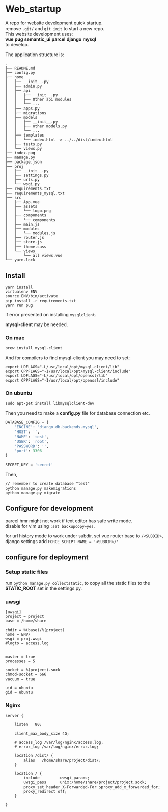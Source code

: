 # Web_startup

A repo for website development quick startup.  
remove `.git/` and `git init` to start a new repo.  
This website development uses:   
**vue** **pug** **semantic_ui** **parcel** **django** **mysql**  
to develop.

The application structure is:

```shell
.
├── README.md
├── config.py
├── home
│   ├── __init__.py
│   ├── admin.py
│   ├── api
│   │   ├── __init__.py
│   │   ├── Other api modules
│   │   └── ...
│   ├── apps.py
│   ├── migrations
│   ├── models
│   │   ├── __init__.py
│   │   ├── other models.py
│   │   └── ...
│   ├── templates
│   │   └── index.html -> ../../dist/index.html
│   ├── tests.py
│   └── views.py
├── index.pug
├── manage.py
├── package.json
├── proj
│   ├── __init__.py
│   ├── settings.py
│   ├── urls.py
│   └── wsgi.py
├── requirements.txt
├── requirements_mysql.txt
├── src
│   ├── App.vue
│   ├── assets
│   │   └── logo.png
│   ├── components
│   │   └── components
│   ├── main.js
│   ├── modules
│   │   └── modules.js
│   ├── router.js
│   ├── store.js
│   ├── theme.sass
│   └── views
│       └── all views.vue
└── yarn.lock
```

## Install

```shell
yarn install
virtualenv ENV
source ENV/bin/activate
pip install -r requirements.txt
yarn run pug
```

if error presented on installing `mysqlclient`.

**mysql-client** may be needed.

### On mac  <!-- omit in toc -->

`brew install mysql-client`

And for compilers to find mysql-client you may need to set:

```shell
export LDFLAGS="-L/usr/local/opt/mysql-client/lib"
export CPPFLAGS="-I/usr/local/opt/mysql-client/include"
export LDFLAGS="-L/usr/local/opt/openssl/lib"
export CPPFLAGS="-I/usr/local/opt/openssl/include"
```

### On ubuntu <!-- omit in toc -->

`sudo apt-get install libmysqlclient-dev`

Then you need to make a **config.py** file for database connection etc.

```python
DATABASE_CONFIG = {
    'ENGINE': 'django.db.backends.mysql',
    'HOST': '',
    'NAME': 'test',
    'USER': 'root',
    'PASSWORD': '',
    'port': 3306
}

SECRET_KEY = 'secret'
```

Then,

```shell
// remember to create database "test"
python manage.py makemigrations
python manage.py migrate
```

## Configure for development

parcel hmr might not work if text editor has safe write mode.  
disable for vim using `:set backupcopy=yes`.

for url history mode to work under subdir, set vue router base to `/<SUBDID>`,  
django settings add `FORCE_SCRIPT_NAME = '<SUBDIR>/'`

## configure for deployment

### Setup static files

run `python manage.py collectstatic`, to copy all the static files to the **STATIC_ROOT** set in the settings.py.

### uwsgi <!-- omit in toc -->

```
[uwsgi]
project = project
base = /home/share

chdir = %(base)/%(project)
home = ENV/
wsgi = proj.wsgi
#logto = access.log


master = true
processes = 5

socket = %(project).sock
chmod-socket = 666
vacuum = true

uid = ubuntu
gid = ubuntu
```

### Nginx <!-- omit in toc -->

```nginx
server {

    listen   80;

    client_max_body_size 4G;

    # access_log /var/log/nginx/access.log;
    # error_log /var/log/nginx/error.log;

	location /dist/ {
        alias   /home/share/project/dist/;
    }

    location / {
        include         uwsgi_params;
        uwsgi_pass      unix:/home/share/project/project.sock;
        proxy_set_header X-Forwarded-For $proxy_add_x_forwarded_for;
        proxy_redirect off;
    }

}
```
